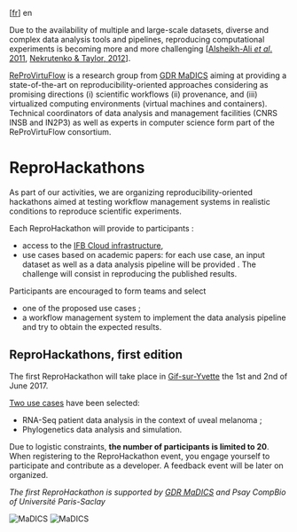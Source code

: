 \[[fr](index.md)\] en

Due to the availability of multiple and large-scale datasets, diverse and complex data analysis tools and pipelines, reproducing computational experiments is becoming more and more challenging [[Alsheikh-Ali *et al*. 2011](https://doi.org/10.1371%2Fjournal.pone.0024357), [Nekrutenko & Taylor, 2012](https://doi.org/10.1038%2Fnrg3305)]. 

[ReProVirtuFlow](https://www.madics.fr/actions/actions-en-cours/reprovirtuflow) is a research group from [GDR MaDICS](https://www.madics.fr) aiming at providing a state-of-the-art on reproducibility-oriented approaches considering as promising directions (i) scientific workflows (ii) provenance, and (iii) virtualized computing environments (virtual machines and containers). Technical coordinators of data analysis and management facilities (CNRS INSB and IN2P3) as well as experts in computer science form part of the ReProVirtuFlow consortium. 

# ReproHackathons
As part of our activities, we are organizing reproducibility-oriented hackathons aimed at testing workflow management systems in realistic conditions to reproduce scientific experiments.  

Each ReproHackathon will provide to participants : 
* access to the [IFB Cloud infrastructure](http://www.france-bioinformatique.fr/en/cloud),
* use cases based on academic papers: for each use case, an input dataset as well as a data analysis pipeline will be provided . The challenge will consist in reproducing the published results.

Participants are encouraged to form teams and select 
* one of the proposed use cases ;
* a workflow management system to implement the data analysis pipeline and try to obtain the expected results. 

## ReproHackathons, first edition

The first ReproHackathon will take place in [Gif-sur-Yvette](https://goo.gl/maps/ceg55oQTD6E2) the 1st and 2nd of June 2017. 

[Two use cases](Hackathon_1-en.md) have been selected:
* RNA-Seq patient data analysis in the context of uveal melanoma ;
* Phylogenetics data analysis and simulation. 

Due to logistic constraints, **the number of participants is limited to 20**. When registering to the ReproHackathon event, you engage yourself to participate and contribute as a developer. A feedback event will be later on organized. 

*The first ReproHackathon is supported by [GDR MaDICS](https://www.madics.fr) and Psay CompBio of Université Paris-Saclay*

![MaDICS](https://ifb-elixirfr.github.io/ReproHackathon/logo-madics.png)    ![MaDICS](https://ifb-elixirfr.github.io/ReproHackathon/logo-paris-saclay.png) 
